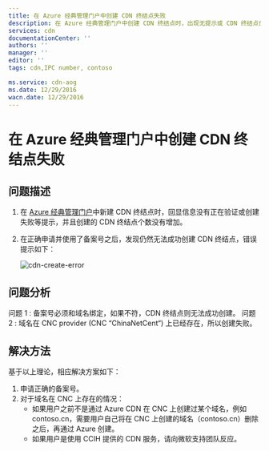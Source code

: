 ```yaml
---
title: 在 Azure 经典管理门户中创建 CDN 终结点失败
description: 在 Azure 经典管理门户中创建 CDN 终结点时，出现无提示或 CDN 终结点创建失败
services: cdn
documentationCenter: ''
authors: ''
manager: ''
editor: ''
tags: cdn,IPC number, contoso

ms.service: cdn-aog
ms.date: 12/29/2016
wacn.date: 12/29/2016
---
```


# 在 Azure 经典管理门户中创建 CDN 终结点失败

## 问题描述

1. 在 [Azure 经典管理门户](https://manage.windowsazure.cn/)中新建 CDN 终结点时，回显信息没有正在验证或创建失败等提示，并且创建的 CDN 终结点个数没有增加。
2. 在正确申请并使用了备案号之后，发现仍然无法成功创建 CDN 终结点，错误提示如下：

    ![cdn-create-error](./media/aog-cdn-qa-create-failure-without-information/cdn-create-error.jpg)

## 问题分析

问题 1 : 备案号必须和域名绑定，如果不符，CDN 终结点则无法成功创建。
问题 2 : 域名在 CNC provider (CNC “ChinaNetCent“) 上已经存在，所以创建失败。

## 解决方法

基于以上理论，相应解决方案如下：

1.  申请正确的备案号。
2.  对于域名在 CNC 上存在的情况：
    - 如果用户之前不是通过 Azure CDN 在 CNC 上创建过某个域名，例如 contoso.cn，需要用户自己将在 CNC 上创建的域名（contoso.cn）删除之后，再通过 Azure 创建。
    - 如果用户是使用 CCIH 提供的 CDN 服务，请向微软支持团队反应。